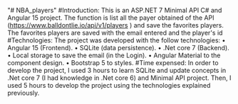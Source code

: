 "# NBA_players" 
#Introduction:
This is an ASP.NET 7 Minimal API C# and Angular 15 project.  The function is list all the payer obtained of the API (https://www.balldontlie.io/api/v1/players ) and save the favorites players. The favorites players are saved with the email entered and the player's id
#Technologies:
The project was developed with the follow technologies:
•	Angular 15 (Frontend).
•	SQLite (data persistence).
•	.Net core 7 (Backend).
•	Local storage to save the email (in the Login).
•	Angular Material to the component design.
•	Bootstrap 5 to styles.
#Time expensed:
In order to develop the project, I used 3 hours to learn SQLite and update concepts in .Net core 7 (I had knowledge in .Net core 6) and Minimal API project. Then, I used 5 hours to develop the project using the technologies explained previously.
